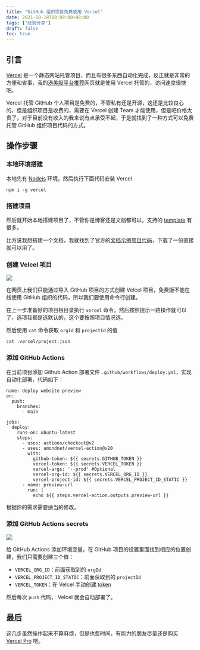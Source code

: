 ```yaml
---
title: "GitHub 组织项目免费使用 Vercel"
date: 2021-10-18T18:09:00+08:00
tags: ["经验分享"] 
draft: false
toc: true
---
```


## 引言

[Vercel](https://vercel.com/) 是一个静态网站托管项目，而且有很多东西自动化完成，反正就是非常的方便和省事，我的[港美股平台推荐](https://stock.forecho.com/)网页就是使用 Vercel 托管的，访问速度很快吧。

Vercel 托管 GitHub 个人项目是免费的，不管私有还是开源，这还是比较良心的，但是组织项目是收费的，需要在 Vercel 创建 Team 才能使用，但是吧价格太贵了，对于目前没有收入的我来说有点承受不起，于是就找到了一种方式可以免费托管 GitHub 组织项目代码的方式。

<!--more-->

## 操作步骤

### 本地环境搭建

本地先有 [Nodejs](https://nodejs.org/) 环境，然后执行下面代码安装 Vercel

```
npm i -g vercel
```

### 搭建项目

然后就开始本地搭建项目了，不管你是博客还是文档都可以，支持的 [template](https://vercel.com/new/templates) 有很多。

比方说我想搭建一个文档，我就找到了官方的[文档示例项目代码](https://github.com/shuding/nextra)，下载了一份直接就可以用了。

### 创建 Velcel 项目

![](https://blog-1251237404.cos.ap-guangzhou.myqcloud.com/20211018e1a6SM.png)

在网页上我们只能通过导入 GitHub 项目的方式创建 Velcel 项目，免费版不能在线使用 GitHub 组织的代码，所以我们要使用命令行创建。

在上一步准备好的项目根目录执行 `vercel` 命令，然后按照提示一路操作就可以了，选项我都是选默认的，这个要按照项目情况选。

然后使用 `cat` 命令获取 `orgId` 和 `projectId` 的值

```
cat .vercel/project.json
```

### 添加 GitHub Actions

在当前项目添加 Github Action 部署文件 `.github/workflows/deploy.yml`，实现自动化部署，代码如下：

```
name: deploy website preview
on:
  push:
    branches:
      - main

jobs:
  deploy:
    runs-on: ubuntu-latest
    steps:
      - uses: actions/checkout@v2
      - uses: amondnet/vercel-action@v20
        with:
          github-token: ${{ secrets.GITHUB_TOKEN }}
          vercel-token: ${{ secrets.VERCEL_TOKEN }}
          vercel-args: '--prod' #Optional
          vercel-org-id: ${{ secrets.VERCEL_ORG_ID }}
          vercel-project-id: ${{ secrets.VERCEL_PROJECT_ID_STATIC }}
      - name: preview-url
        run: |
          echo ${{ steps.vercel-action.outputs.preview-url }}
```

根据你的需求需要适当的修改。

### 添加 GitHub Actions secrets

![](https://blog-1251237404.cos.ap-guangzhou.myqcloud.com/20211018Xyc06u.png)

给 GitHub Actions 添加环境变量，在 GitHub 项目的设置里面找到相应的位置创建，我们只需要创建三个值：

- `VERCEL_ORG_ID`：前面获取到的 `orgId`
- `VERCEL_PROJECT_ID_STATIC`：前面获取到的 `projectId`
- `VERCEL_TOKEN`：在 Velcel 手动[创建 token](https://vercel.com/account/tokens)

然后每次 `push` 代码， Velcel 就会自动部署了。


## 最后

这几步虽然操作起来不算麻烦，但是也费时间，有能力的朋友尽量还是购买 [Vercel Pro](https://vercel.com/pricing) 吧。